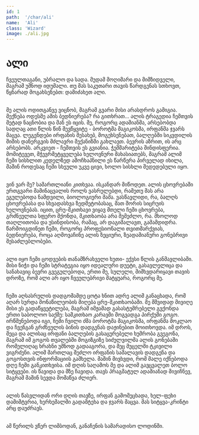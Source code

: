 ```yaml
---
id: 1
path:  '/char/ali'
name:  'Ali'
class: 'Wizard'
image: ./ali.jpg
---
```


# ალი

ჩვეულთაგანი, უბრალო და სადა. მუდამ მოღიმარი და მიმზიდველი, მაგრამ უშნოდ იდუმალი. თუ მას საკუთარი
თავის წარდგენას სთხოვთ, წყნარად მოგახსენებთ: დამიძახეთ ალი. 

<br>მე ალის ოდითგანვე ვიცნობ, მაგრამ გვარი მისი არასდროს გამიგია. მექნება ოდესმე ამის ბედნიერება? რა გითხრათ...
ალის ტრაგედია ჩემთვის მეტად ნაცნობია და მან ეს იცის. მე, როგორც ადამიანმა, არსებობდა სადღაც ათი წლის წინ 
შევწყვიტე - ბოროტმა მაგიკოსმა, ირფანმა ჯვარს მაცვა. ლეგენდები ირფანის შესახებ, მოგეხსენებათ, ბალღებში სიკვდილის
შიშის დანერგვის მძლავრი მექანიზმი გახლავთ. ბევრის აზრით, ის არც არსებობს. არკვიეთ - ჩემთვის ეს გვიანია. ჭეშმარიტება
შინდისფერია. მომიტევეთ, მჭევრმეტყველება ხელოვნური მახასიათებს, მაგრამ ალიმ ჩემი სისხლით კედელზედ ამოჩხაპნილი
ეს წარწერა პირველად იხილა, მაშინ როდესაც ჩემი სხეული უკვე ცივი, ხოლო სისხლი შედედებული იყო.

<br>ვინ ვარ მე? სამართლიანი კითხვაა. ისკანდარ მიწოდეთ. ალის ცხოვრებაში ერთგვარი მამინაცვალის როლს ვასრულებდი,
რამეთუ მას არა ეგულებოდა ნამდვილი, ბიოლოგიური მამა. ვასწავლიდი, რა, ბალღს ცხოვრებასა და სხვადასხვა ზედმეტობასაც,
მათ შორის სიცრუის ხელოვნებას. იცით, ცრუ-მკითხავი ვიყავ მთელი ჩემი ცხოვრება, გრძნეულთა სფერო მქონდა, მკითხაობა არა
შემეძლო, რა. მხოლოდ თაღლითობა და უსინდისობა, რამაც, არ დაგიმალავთ, გამამდიდრა. წარმოიგდინეთ ჩემი, როგორც 
პროფესიონალი თვითმარქვიას, ბედნიერება, როცა აღმოვაჩინე ალის ზეციური, ზეადამიანური გონებრივი შესაძლებლობები. 

<br>ალი იყო ჩემი ცოდვების თანამზრახველი ხუთი- ექვსი წლის განმავლიბაში. მისი ნიჭი და ჩემი სტრატეგია იყო იდეალური 
დუეტი, გასავლელიცა და სანახავიც ბევრი გვეგულებოდა, ერთი მე, სულელი, მიმხვდარიყავი თავის დროზე, რომ ალი არ 
იყო ჩვეულებრივი მატყუარა, როგორც მე.

<br>ჩემი აღსასრულის დადგომამდე ცოტა ხნით ადრე ალიმ განაცხადა, რომ აღარ სურდა მონაწილეობის მიღება ცრუ-მკითხაობაში. 
მე მშვიდად მივიღე მისი ეს გადაწყვეტილება, მაგრამ იმჟამად გასასტუმრებელი გვქონდა ერთი საბოლოო საქმე: სამკითხაო კარავში
მოგვადგა პირქუში გოგო. ირწმუნებოდა იგი, ჩემი ჩვილი ძმა ბოროტმა მაგიკოსმა, ირფანმა მოკლაო და ჩვენგან გრძნეულის ბინის 
დადგენას დაჟინებით მოითხოვდა. იმ დროს, მეცა და ალისაც ირფანი ბალღების გასაცურებელი ხუმრობა გვეგონა, მაგრამ იმ გოგოს
თვალებში მოგიზგიზე სიძულვილმა ალის გონებაში რომელიღაც ხრახნი უშნოდ გადააგორა, და მეც მუცელში ტკივილი ვიგრძენი. 
ალიმ მართლაც შეძლო ირფანის სამალავის დადგენა და გოგოსთვის ინფორმაციის გამხელა. მაშინ მივხვდი, რომ მალე იქნებოდა 
დღე ჩემი განკითხვისა. იმ დღის საღამოს მე და ალიმ გავცვალეთ ბოლო სიტყვები. ის წავიდა და მზე ჩავიდა. თავს პრაგმატულ
ადამიანად მივიჩნევ, მაგრამ მაშინ სევდა მომაწვა ძლიერ.

<br>ალის წასვლიდან ორი დღის თავზე, ირფან გამომეცხადა, ხელ-ფეხი დამიმტვრია, ხერხემალში გადამტეხა და ჯვარს მაცვა. მას
სიტყვა-კრინტი არც დაუძრავს.

<br>ამ წერილს ვწერ ლიმბოდან, განაჩენის სამარადისო ლოდინში.
